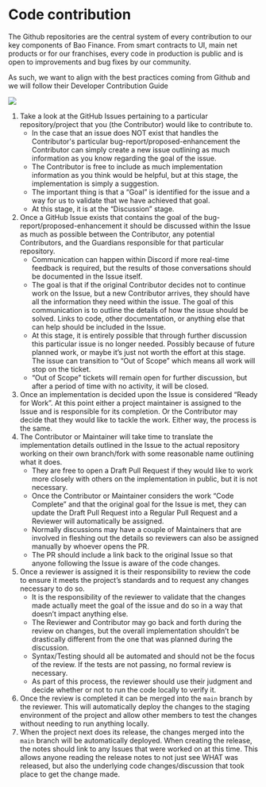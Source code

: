 # Code contribution

The Github repositories are the central system of every contribution to our key components of Bao Finance. From smart contracts to UI, main net products or for our franchises, every code in production is public and is open to improvements and bug fixes by our community.

As such, we want to align with the best practices coming from Github and we will follow their Developer Contribution Guide

![](https://aws1.discourse-cdn.com/standard10/uploads/bao/optimized/1X/01a4ef5b2a12d0f5909c90c3f1ecf410f5477fea\_2\_690x204.png)

1. Take a look at the GitHub Issues pertaining to a particular repository/project that you (the Contributor) would like to contribute to.&#x20;
   * In the case that an issue does NOT exist that handles the Contributor's particular bug-report/proposed-enhancement the Contributor can simply create a new issue outlining as much information as you know regarding the goal of the issue.&#x20;
   * The Contributor is free to include as much implementation information as you think would be helpful, but at this stage, the implementation is simply a suggestion.&#x20;
   * The important thing is that a “Goal” is identified for the issue and a way for us to validate that we have achieved that goal.&#x20;
   * At this stage, it is at the “Discussion” stage.
2. Once a GitHub Issue exists that contains the goal of the bug-report/proposed-enhancement it should be discussed within the Issue as much as possible between the Contributor, any potential Contributors, and the Guardians responsible for that particular repository.&#x20;
   * Communication can happen within Discord if more real-time feedback is required, but the results of those conversations should be documented in the Issue itself.&#x20;
   * The goal is that if the original Contributor decides not to continue work on the Issue, but a new Contributor arrives, they should have all the information they need within the issue. The goal of this communication is to outline the details of how the issue should be solved. Links to code, other documentation, or anything else that can help should be included in the Issue.&#x20;
   * At this stage, it is entirely possible that through further discussion this particular issue is no longer needed. Possibly because of future planned work, or maybe it’s just not worth the effort at this stage. The issue can transition to “Out of Scope” which means all work will stop on the ticket.
   * “Out of Scope” tickets will remain open for further discussion, but after a period of time with no activity, it will be closed.
3. Once an implementation is decided upon the Issue is considered “Ready for Work”. At this point either a project maintainer is assigned to the Issue and is responsible for its completion. Or the Contributor may decide that they would like to tackle the work. Either way, the process is the same.
4. The Contributor or Maintainer will take time to translate the implementation details outlined in the Issue to the actual repository working on their own branch/fork with some reasonable name outlining what it does.&#x20;
   * They are free to open a Draft Pull Request if they would like to work more closely with others on the implementation in public, but it is not necessary.&#x20;
   * Once the Contributor or Maintainer considers the work “Code Complete” and that the original goal for the Issue is met, they can update the Draft Pull Request into a Regular Pull Request and a Reviewer will automatically be assigned.&#x20;
   * Normally discussions may have a couple of Maintainers that are involved in fleshing out the details so reviewers can also be assigned manually by whoever opens the PR.&#x20;
   * The PR should include a link back to the original Issue so that anyone following the Issue is aware of the code changes.
5. Once a reviewer is assigned it is their responsibility to review the code to ensure it meets the project’s standards and to request any changes necessary to do so.&#x20;
   * It is the responsibility of the reviewer to validate that the changes made actually meet the goal of the issue and do so in a way that doesn’t impact anything else.&#x20;
   * The Reviewer and Contributor may go back and forth during the review on changes, but the overall implementation shouldn’t be drastically different from the one that was planned during the discussion.
   * &#x20;Syntax/Testing should all be automated and should not be the focus of the review. If the tests are not passing, no formal review is necessary.&#x20;
   * As part of this process, the reviewer should use their judgment and decide whether or not to run the code locally to verify it.
6. Once the review is completed it can be merged into the `main` branch by the reviewer. This will automatically deploy the changes to the staging environment of the project and allow other members to test the changes without needing to run anything locally.
7. When the project next does its release, the changes merged into the `main` branch will be automatically deployed. When creating the release, the notes should link to any Issues that were worked on at this time. This allows anyone reading the release notes to not just see WHAT was released, but also the underlying code changes/discussion that took place to get the change made.
